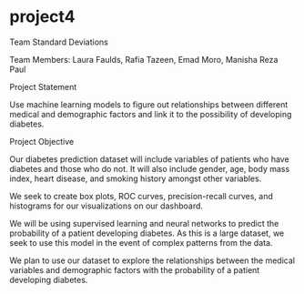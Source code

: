 # project4
Team Standard Deviations

Team Members: Laura Faulds, Rafia Tazeen, Emad Moro, Manisha Reza Paul

Project Statement

Use machine learning models to figure out relationships between different medical and demographic factors and link it to the possibility of developing diabetes.


Project Objective

Our diabetes prediction dataset will include variables of patients who have diabetes and those who do not. It will also include gender, age, body mass index, heart disease, and smoking history amongst other variables. 

We seek to create box plots, ROC curves, precision-recall curves, and histograms for our visualizations on our dashboard.

We will be using  supervised learning and neural networks to predict the probability of a patient developing diabetes. As this is a large dataset, we seek to use this model in the event of complex patterns from the data. 

We plan to use our dataset to explore the relationships between the medical variables and demographic factors with the probability of a patient developing diabetes.
